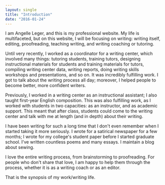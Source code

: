 ```yaml
---
layout: single
title: "Introduction"
date: "2016-01-24"
---
```


I am Angelle Leger, and this is my professional website. My life is multifaceted, but on this website, I will be focusing on writing: writing itself, editing, proofreading, teaching writing, and writing coaching or tutoring.

Until very recently, I worked as a coordinator for a writing center, which involved many things: tutoring students, training tutors, designing instructional materials for students and training materials for tutors, compiling writing center data, writing reports, doing writing skills workshops and presentations, and so on. It was incredibly fulfilling work. I got to talk about the writing process all day; moreover, I helped people to become better, more confident writers.

Previously, I worked in a writing center as an instructional assistant; I also taught first-year English composition. This was also fulfilling work, as I worked with students in two capacities: as an instructor, and as academic support. This meant that after class, students could come to the writing center and talk with me at length (and in depth) about their writing.

I have been writing for such a long time that I don't even remember when I started taking it more seriously. I wrote for a satirical newspaper for a few months; I wrote for my college's student paper before I started graduate school. I've written countless poems and many essays. I maintain a blog about sewing.

I love the entire writing process, from brainstorming to proofreading. For people who don't share that love, I am happy to help them through the process, whether it is as a writing coach or as an editor.

That is the synopsis of my work/writing life.
